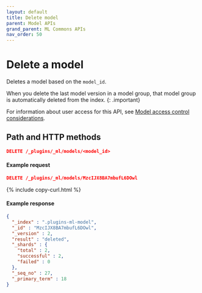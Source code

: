 ```yaml
---
layout: default
title: Delete model
parent: Model APIs
grand_parent: ML Commons APIs
nav_order: 50
---
```


# Delete a model

Deletes a model based on the `model_id`.

When you delete the last model version in a model group, that model group is automatically deleted from the index.
{: .important}

For information about user access for this API, see [Model access control considerations]({{site.url}}{{site.baseurl}}/ml-commons-plugin/api/model-apis/index/#model-access-control-considerations).

## Path and HTTP methods

```json
DELETE /_plugins/_ml/models/<model_id>
```

#### Example request

```json
DELETE /_plugins/_ml/models/MzcIJX8BA7mbufL6DOwl
```
{% include copy-curl.html %}

#### Example response

```json
{
  "_index" : ".plugins-ml-model",
  "_id" : "MzcIJX8BA7mbufL6DOwl",
  "_version" : 2,
  "result" : "deleted",
  "_shards" : {
    "total" : 2,
    "successful" : 2,
    "failed" : 0
  },
  "_seq_no" : 27,
  "_primary_term" : 18
}
```